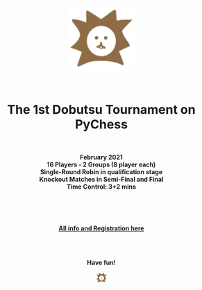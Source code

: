 <p align="center">
  <img src="https://github.com/gbtami/pychess-variants/blob/master/static/icons/Dobutsu.svg" width="150" height="150">
</p>
<br>
<h1 align="center"> The 1st Dobutsu Tournament on PyChess </h1>

<br>

<p align="center"> <b> February 2021 <br>
16 Players - 2 Groups (8 player each) <br>
Single-Round Robin in qualification stage <br> Knockout Matches in Semi-Final and Final <br>
Time Control: 3+2 mins <b> <p>
<br> <br> <br> 
<p align="center">
  <a href="https://lichess.org/team/dobutsu-tournament-pychess">All info and Registration here</a>
</p>

<br> <br>
<p align="center"> Have fun! <p> 

<p align="center">
  <img src="https://github.com/gbtami/pychess-variants/blob/master/static/icons/Dobutsu.svg" width="25" height="25">
</p>
